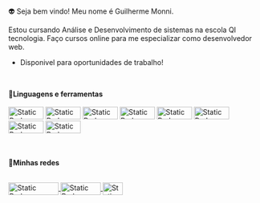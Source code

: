 👽 Seja bem vindo! Meu nome é Guilherme Monni. <br>

 Estou cursando Análise e Desenvolvimento de sistemas na escola QI tecnologia. Faço cursos online para me especializar como desenvolvedor web.
 - Disponivel para oportunidades de trabalho!

  ##
  <div style="display: inline_block"><br>
   <strong>💫Linguagens e ferramentas</strong>
  <br><br>
  
  <img alt="Static Badge" height="25" width="70" src="https://img.shields.io/badge/HTML%20-%20black?style=plastic&logo=html5">
  <img alt="Static Badge" height="25" width="70" src="https://img.shields.io/badge/CSS%20-%20black?style=plastic&logo=css3&logoColor=blue">
  <img alt="Static Badge" height="25" width="70" src="https://img.shields.io/badge/JavaScript%20-%20black?style=plastic&logo=javascript">
  <img alt="Static Badge" height="25" width="70" src="https://img.shields.io/badge/MySql%20-%20black?style=plastic&logo=mysql">
  <img alt="Static Badge" height="25" width="70" src="https://img.shields.io/badge/GIT%20-%20black?style=plastic&logo=git">
  <img alt="Static Badge" height="25" width="70" src="https://img.shields.io/badge/PHP%20-%20black?style=plastic&logo=php">
  <img alt="Static Badge" height="25" width="70" src="https://img.shields.io/badge/React%20-%20black?style=plastic&logo=react">
  <img alt="Static Badge" height="25" width="70" src="https://img.shields.io/badge/Node%20-%20black?style=plastic&logo=node.js">

 ##
<div style="display: inline_block"><br>
   <strong>👤Minhas redes</strong>
  <br><br>

<a href="https://www.instagram.com/monni.05/" target="_blank"><img align="center" height="25" width="100" alt="Static Badge" src="https://img.shields.io/badge/Instagram%20-%20black?style=flat&logo=instagram&link=https%3A%2F%2Fwww.instagram.com%2Fmonni.05%2F">
</a>
<a href="https://www.linkedin.com/in/guilherme-monni-a542a9244/" target="_blank"><img align="center" height="25" width="80" alt="Static Badge" src="https://img.shields.io/badge/Linkedin%20-%20black?style=flat&logo=linkedin&link=https%3A%2F%2Fwww.linkedin.com%2Fin%2Fguilherme-monni-a542a9244%2F">
</a>
<a href="https://twitter.com/monni_02" target="_blank"><img align="center" height="25" width="40" alt="Static Badge" src="https://img.shields.io/badge/X%20-%20black?style=flat&logo=x&link=https%3A%2F%2Ftwitter.com%2Fmonni_02">
</a>
</div>



<!---
GuilhermeMonni/GuilhermeMonni is a ✨ special ✨ repository because its `README.md` (this file) appears on your GitHub profile.
You can click the Preview link to take a look at your changes.
--->
